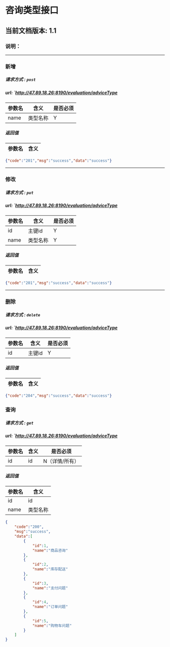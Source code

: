 # 咨询类型接口

## 当前文档版本: 1.1

### 说明：

--------------------------------

### 新增
##### 请求方式 : `post`
##### url: `http://47.89.18.26:8190/evaluation/adviceType
参数名    | 含义    | 是否必须
-------|--------|-----
name   |   类型名称   |   Y

##### 返回值

参数名  | 含义
-------------|-------------
```json
{"code":"201","msg":"success","data":"success"}
```
--------------------------------

### 修改
##### 请求方式 : `put`
##### url: `http://47.89.18.26:8190/evaluation/adviceType
参数名    | 含义    | 是否必须
-------|--------|-----
id     |主键id     |Y
name   |   类型名称  |Y

##### 返回值

参数名  | 含义
-------------|-------------
```json
{"code":"201","msg":"success","data":"success"}
```
--------------------------------

### 删除
##### 请求方式 : `delete`
##### url: `http://47.89.18.26:8190/evaluation/adviceType
参数名    | 含义    | 是否必须
-------|--------|-----
id   | 主键id   |   Y




##### 返回值

参数名  | 含义
-------------|-------------



```json
{"code":"204","msg":"success","data":"success"}
```



### 查询
##### 请求方式 : `get`
##### url: `http://47.89.18.26:8190/evaluation/adviceType
参数名    | 含义    | 是否必须
-------|--------|-----
id   | id   |   N（详情/所有）

#####  返回值

参数名  | 含义
-------------|-------------
id   | id 
name   |   类型名称 


```json
{
    "code":"200",
    "msg":"success",
    "data":[
        {
            "id":1,
            "name":"商品咨询"
        },
        {
            "id":2,
            "name":"库存配送"
        },
        {
            "id":3,
            "name":"支付问题"
        },
        {
            "id":4,
            "name":"订单问题"
        },
        {
            "id":5,
            "name":"购物车问题"
        }
    ]
}
```











